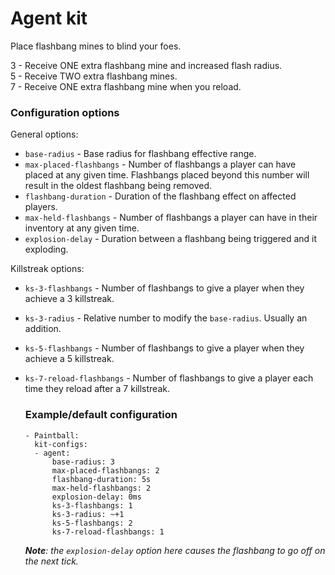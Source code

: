 # Agent kit
Place flashbang mines to blind your foes.

3 - Receive ONE extra flashbang mine and increased flash radius. \
5 - Receive TWO extra flashbang mines. \
7 - Receive ONE extra flashbang mine when you reload.

### Configuration options
General options:
- `base-radius` - Base radius for flashbang effective range.
- `max-placed-flashbangs` - Number of flashbangs a player can have placed at any given time. Flashbangs placed beyond this number will result in the oldest flashbang being removed.
- `flashbang-duration` - Duration of the flashbang effect on affected players.
- `max-held-flashbangs` - Number of flashbangs a player can have in their inventory at any given time.
- `explosion-delay` - Duration between a flashbang being triggered and it exploding.

Killstreak options:
- `ks-3-flashbangs` - Number of flashbangs to give a player when they achieve a 3 killstreak.
- `ks-3-radius` - Relative number to modify the `base-radius`. Usually an addition.
- `ks-5-flashbangs` - Number of flashbangs to give a player when they achieve a 5 killstreak.
- `ks-7-reload-flashbangs` - Number of flashbangs to give a player each time they reload after a 7 killstreak.

  ### Example/default configuration
  ```
  - Paintball:
    kit-configs:
    - agent:
        base-radius: 3
        max-placed-flashbangs: 2
        flashbang-duration: 5s
        max-held-flashbangs: 2
        explosion-delay: 0ms
        ks-3-flashbangs: 1
        ks-3-radius: ~+1
        ks-5-flashbangs: 2
        ks-7-reload-flashbangs: 1
  ```
  _**Note**: the `explosion-delay` option here causes the flashbang to go off on the next tick._
